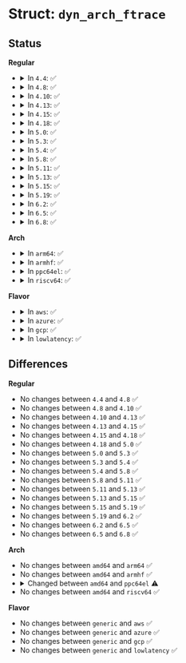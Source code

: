 # Struct: <code>dyn_arch_ftrace</code>

## Status
<b>Regular</b>
<ul>
<li>
<details>
<summary>In <code>4.4</code>: ✅</summary>

```c
struct dyn_arch_ftrace {
};
```
</details>
</li>
<li>
<details>
<summary>In <code>4.8</code>: ✅</summary>

```c
struct dyn_arch_ftrace {
};
```
</details>
</li>
<li>
<details>
<summary>In <code>4.10</code>: ✅</summary>

```c
struct dyn_arch_ftrace {
};
```
</details>
</li>
<li>
<details>
<summary>In <code>4.13</code>: ✅</summary>

```c
struct dyn_arch_ftrace {
};
```
</details>
</li>
<li>
<details>
<summary>In <code>4.15</code>: ✅</summary>

```c
struct dyn_arch_ftrace {
};
```
</details>
</li>
<li>
<details>
<summary>In <code>4.18</code>: ✅</summary>

```c
struct dyn_arch_ftrace {
};
```
</details>
</li>
<li>
<details>
<summary>In <code>5.0</code>: ✅</summary>

```c
struct dyn_arch_ftrace {
};
```
</details>
</li>
<li>
<details>
<summary>In <code>5.3</code>: ✅</summary>

```c
struct dyn_arch_ftrace {
};
```
</details>
</li>
<li>
<details>
<summary>In <code>5.4</code>: ✅</summary>

```c
struct dyn_arch_ftrace {
};
```
</details>
</li>
<li>
<details>
<summary>In <code>5.8</code>: ✅</summary>

```c
struct dyn_arch_ftrace {
};
```
</details>
</li>
<li>
<details>
<summary>In <code>5.11</code>: ✅</summary>

```c
struct dyn_arch_ftrace {
};
```
</details>
</li>
<li>
<details>
<summary>In <code>5.13</code>: ✅</summary>

```c
struct dyn_arch_ftrace {
};
```
</details>
</li>
<li>
<details>
<summary>In <code>5.15</code>: ✅</summary>

```c
struct dyn_arch_ftrace {
};
```
</details>
</li>
<li>
<details>
<summary>In <code>5.19</code>: ✅</summary>

```c
struct dyn_arch_ftrace {
};
```
</details>
</li>
<li>
<details>
<summary>In <code>6.2</code>: ✅</summary>

```c
struct dyn_arch_ftrace {
};
```
</details>
</li>
<li>
<details>
<summary>In <code>6.5</code>: ✅</summary>

```c
struct dyn_arch_ftrace {
};
```
</details>
</li>
<li>
<details>
<summary>In <code>6.8</code>: ✅</summary>

```c
struct dyn_arch_ftrace {
};
```
</details>
</li>
</ul>
<b>Arch</b>
<ul>
<li>
<details>
<summary>In <code>arm64</code>: ✅</summary>

```c
struct dyn_arch_ftrace {
};
```
</details>
</li>
<li>
<details>
<summary>In <code>armhf</code>: ✅</summary>

```c
struct dyn_arch_ftrace {
};
```
</details>
</li>
<li>
<details>
<summary>In <code>ppc64el</code>: ✅</summary>

```c
struct dyn_arch_ftrace {
    struct module *mod;
};
```
</details>
</li>
<li>
<details>
<summary>In <code>riscv64</code>: ✅</summary>

```c
struct dyn_arch_ftrace {
};
```
</details>
</li>
</ul>
<b>Flavor</b>
<ul>
<li>
<details>
<summary>In <code>aws</code>: ✅</summary>

```c
struct dyn_arch_ftrace {
};
```
</details>
</li>
<li>
<details>
<summary>In <code>azure</code>: ✅</summary>

```c
struct dyn_arch_ftrace {
};
```
</details>
</li>
<li>
<details>
<summary>In <code>gcp</code>: ✅</summary>

```c
struct dyn_arch_ftrace {
};
```
</details>
</li>
<li>
<details>
<summary>In <code>lowlatency</code>: ✅</summary>

```c
struct dyn_arch_ftrace {
};
```
</details>
</li>
</ul>

## Differences
<b>Regular</b>
<ul>
<li>
No changes between <code>4.4</code> and <code>4.8</code> ✅
</li>
<li>
No changes between <code>4.8</code> and <code>4.10</code> ✅
</li>
<li>
No changes between <code>4.10</code> and <code>4.13</code> ✅
</li>
<li>
No changes between <code>4.13</code> and <code>4.15</code> ✅
</li>
<li>
No changes between <code>4.15</code> and <code>4.18</code> ✅
</li>
<li>
No changes between <code>4.18</code> and <code>5.0</code> ✅
</li>
<li>
No changes between <code>5.0</code> and <code>5.3</code> ✅
</li>
<li>
No changes between <code>5.3</code> and <code>5.4</code> ✅
</li>
<li>
No changes between <code>5.4</code> and <code>5.8</code> ✅
</li>
<li>
No changes between <code>5.8</code> and <code>5.11</code> ✅
</li>
<li>
No changes between <code>5.11</code> and <code>5.13</code> ✅
</li>
<li>
No changes between <code>5.13</code> and <code>5.15</code> ✅
</li>
<li>
No changes between <code>5.15</code> and <code>5.19</code> ✅
</li>
<li>
No changes between <code>5.19</code> and <code>6.2</code> ✅
</li>
<li>
No changes between <code>6.2</code> and <code>6.5</code> ✅
</li>
<li>
No changes between <code>6.5</code> and <code>6.8</code> ✅
</li>
</ul>
<b>Arch</b>
<ul>
<li>
No changes between <code>amd64</code> and <code>arm64</code> ✅
</li>
<li>
No changes between <code>amd64</code> and <code>armhf</code> ✅
</li>
<li>
<details>
<summary>Changed between <code>amd64</code> and <code>ppc64el</code> ⚠️</summary>
<ul>
<li>
<b>Field added. </b>
<code>struct module *mod</code>
</li>
</ul>
</details>
</li>
<li>
No changes between <code>amd64</code> and <code>riscv64</code> ✅
</li>
</ul>
<b>Flavor</b>
<ul>
<li>
No changes between <code>generic</code> and <code>aws</code> ✅
</li>
<li>
No changes between <code>generic</code> and <code>azure</code> ✅
</li>
<li>
No changes between <code>generic</code> and <code>gcp</code> ✅
</li>
<li>
No changes between <code>generic</code> and <code>lowlatency</code> ✅
</li>
</ul>
